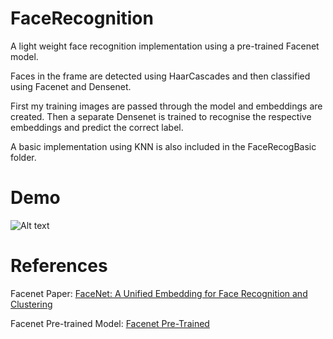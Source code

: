 # FaceRecognition

A light weight face recognition implementation using a pre-trained Facenet model. 

Faces in the frame are detected using HaarCascades and then classified using Facenet and Densenet.

First my training images are passed through the model and embeddings are created. Then a separate Densenet is trained to recognise the respective embeddings and predict the correct label.

A basic implementation using KNN is also included in the FaceRecogBasic folder.

# Demo
![Alt text](https://github.com/shivangchopra11/FaceRecognition/blob/master/Demo%20GIF.gif)

# References
Facenet Paper: [FaceNet: A Unified Embedding for Face Recognition and Clustering](https://arxiv.org/pdf/1503.03832.pdf)

Facenet Pre-trained Model: [Facenet Pre-Trained](https://github.com/davidsandberg/facenet)



